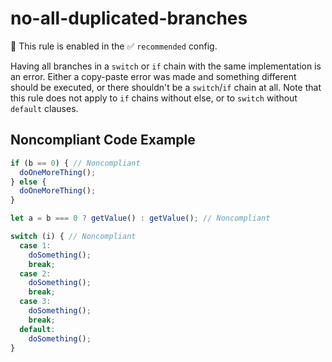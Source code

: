 # no-all-duplicated-branches

💼 This rule is enabled in the ✅ `recommended` config.

<!-- end auto-generated rule header -->

Having all branches in a `switch` or `if` chain with the same implementation is an error.
Either a copy-paste error was made and something different should be executed,
or there shouldn't be a `switch`/`if` chain at all. Note that this rule does not apply to
`if` chains without else, or to `switch` without `default` clauses.

## Noncompliant Code Example

```javascript
if (b == 0) { // Noncompliant
  doOneMoreThing();
} else {
  doOneMoreThing();
}

let a = b === 0 ? getValue() : getValue(); // Noncompliant

switch (i) { // Noncompliant
  case 1:
    doSomething();
    break;
  case 2:
    doSomething();
    break;
  case 3:
    doSomething();
    break;
  default:
    doSomething();
}
```
